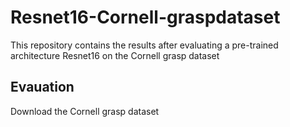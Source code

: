 # Resnet16-Cornell-graspdataset

This repository contains the results after evaluating a pre-trained architecture Resnet16 on the Cornell grasp dataset

## Evauation

Download the Cornell grasp dataset
